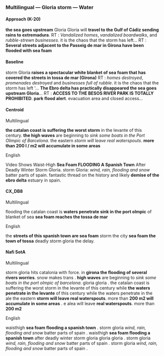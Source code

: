 ### Multilingual — Gloria storm — Water



#### Approach (K-20)

**the sea goes upstream** Gloria Gloria will **travel to the Gulf of Cádiz sending rains to extremadura**. RT : *Vandalized homes*, *vandalized boardwalks*, and *rubble-strewn businesses*. it is the chaos that the storm has left... RT : **Several streets adjacent to the Passeig de mar in Girona have been flooded with sea foam**



#### Baseline

storm Gloria **raises a spectacular white blanket of sea foam that has covered the streets in tossa de mar (Girona)** RT : *homes destroyed*, *promenades destroyed* and *businesses full of rubble*. it is the chaos that the storm has left '... **The Ebro delta has practically disappeared the sea goes upstream Gloria**... RT : **ACCESS TO THE BESOS RIVER PARK IS TOTALLY PROHIBITED**. **park flood alert**. evacuation area and closed access...



#### Centroid

Multilingual

**the catalan coast is suffering the worst storm** in the levante of this century. **the high waves** are beginning to *sink some boats in the Port Olimpic of Barcelona*. the eastern *storm will leave real waterspouts*. **more than 200 l / m2 will accumulate in some areas**

English

Video Shows Waist-High **Sea Foam FLOODING A Spanish Town** After Deadly Winter Storm Gloria. storm Gloria: *wind, rain, flooding and snow* batter parts of spain. fantastic thread on the history and likely **demise of the ebro delta** estuary in spain.



#### CX\_DB8

Multilingual

flooding the catalan coast is **waters penetrate sink in the port olmpic** of blanket of sea **sea foam reaches the tossa de mar**

English

the **streets of this spanish town are sea foam** storm the city **sea foam the town of tossa** deadly storm gloria the delay. 



#### Nafi SotA

Multilingual

storm gloria hits catalonia with force. in **girona the flooding of several rivers worries**. snow makes trans .
**high waves** are beginning to *sink some boats in the port olmpic of barcelona*. gloria gloria .
the catalan coast is suffering the worst storm in the levante of this century while **the waters penetrate in the levante** of this century while the waters penetrate in the
ale the eastern **storm will leave real waterspouts**. more than **200 m2 will accumulate in some areas** .
e alea will leave **real waterspouts**. more than **200 m2**

English

waisthigh **sea foam flooding a spanish town** .
storm gloria *wind, rain, flooding and snow* batter parts of spain .
waisthigh **sea foam flooding a spanish town** after deadly winter storm gloria gloria gloria .
storm gloria *wind, rain, flooding and snow* batter parts of spain .
storm gloria *wind, rain, flooding and snow* batter parts of spain .

